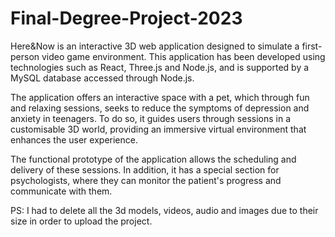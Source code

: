 # Final-Degree-Project-2023


Here&Now is an interactive 3D web application designed to simulate a first-person video game environment. This application has been developed using technologies such as React, Three.js and Node.js, and is supported by a MySQL database accessed through Node.js.

The application offers an interactive space with a pet, which through fun and relaxing sessions, seeks to reduce the symptoms of depression and anxiety in teenagers. To do so, it guides users through sessions in a customisable 3D world, providing an immersive virtual environment that enhances the user experience.

The functional prototype of the application allows the scheduling and delivery of these sessions. In addition, it has a special section for psychologists, where they can monitor the patient's progress and communicate with them.

PS: I had to delete all the 3d models, videos, audio and images due to their size in order to upload the project.
